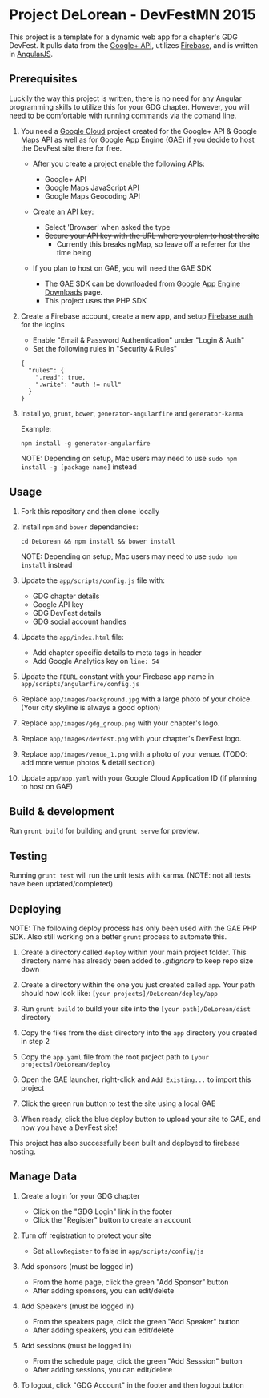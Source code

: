 Project DeLorean - DevFestMN 2015
===========================

This project is a template for a dynamic web app for a chapter's GDG DevFest. 
It pulls data from the [Google+ API](https://developers.google.com/+/web/api/rest/), utilizes [Firebase](https://www.firebase.com/), and is written in [AngularJS](https://angularjs.org/).

## Prerequisites

Luckily the way this project is written, there is no need for any Angular programming skills to utilize this for your GDG chapter. However, you will need to be comfortable with running commands 
via the comand line.

1. You need a [Google Cloud](https://console.developers.google.com/project) project created for the Google+ API & Google Maps API as well as for Google App Engine (GAE) if you decide to host the DevFest site there for free.

    * After you create a project enable the following APIs:
    
      * Google+ API
      * Google Maps JavaScript API
      * Google Maps Geocoding API
    
    * Create an API key:
    
      * Select 'Browser' when asked the type
      * ~~Secure your API key with the URL where you plan to host the site~~
        * Currently this breaks ngMap, so leave off a referrer for the time being
    
    * If you plan to host on GAE, you will need the GAE SDK
    
      * The GAE SDK can be downloaded from [Google App Engine Downloads](https://developers.google.com/appengine/downloads) page.
      * This project uses the PHP SDK

2. Create a Firebase account, create a new app, and setup [Firebase auth](https://www.firebase.com/docs/web/guide/user-auth.html) for the logins

    * Enable "Email & Password Authentication" under "Login & Auth"
    * Set the following rules in "Security & Rules"
    
    ```
    {
      "rules": {
        ".read": true,
        ".write": "auth != null"
      }
    }
    ```

3. Install `yo`, `grunt`, `bower`, `generator-angularfire` and `generator-karma`

    Example:
    ```
    npm install -g generator-angularfire
    ```
    NOTE: Depending on setup, Mac users may need to use `sudo npm install -g [package name]` instead

## Usage

1. Fork this repository and then clone locally

2. Install `npm` and `bower` dependancies:

    ```
    cd DeLorean && npm install && bower install
    ```
    NOTE: Depending on setup, Mac users may need to use `sudo npm install` instead

3. Update the `app/scripts/config.js` file with:

    * GDG chapter details
    * Google API key
    * GDG DevFest details
    * GDG social account handles

4. Update the `app/index.html` file:

    * Add chapter specific details to meta tags in header
    * Add Google Analytics key on `line: 54`

5. Update the `FBURL` constant with your Firebase app name in `app/scripts/angularfire/config.js`

6. Replace `app/images/background.jpg` with a large photo of your choice. (Your city skyline is always a good option)

7. Replace `app/images/gdg_group.png` with your chapter's logo.

8. Replace `app/images/devfest.png` with your chapter's DevFest logo.

9. Replace `app/images/venue_1.png` with a photo of your venue. (TODO: add more venue photos & detail section)

10. Update `app/app.yaml` with your Google Cloud Application ID (if planning to host on GAE)

## Build & development

Run `grunt build` for building and `grunt serve` for preview.

## Testing

Running `grunt test` will run the unit tests with karma. (NOTE: not all tests have been updated/completed)

## Deploying

NOTE: The following deploy process has only been used with the GAE PHP SDK. Also still working on a better `grunt` process to automate this.

1. Create a directory called `deploy` within your main project folder. 
    This directory name has already been added to _.gitignore_ to keep repo size down

2. Create a directory within the one you just created called `app`. 
    Your path should now look like: `[your projects]/DeLorean/deploy/app`

3. Run `grunt build` to build your site into the `[your path]/DeLorean/dist` directory

4. Copy the files from the `dist` directory into the `app` directory you created in step 2

5. Copy the `app.yaml` file from the root project path to `[your projects]/DeLorean/deploy`

6. Open the GAE launcher, right-click and `Add Existing...` to import this project

7. Click the green run button to test the site using a local GAE

8. When ready, click the blue deploy button to upload your site to GAE, and now you have a DevFest site!

This project has also successfully been built and deployed to firebase hosting.

## Manage Data

1. Create a login for your GDG chapter

    * Click on the "GDG Login" link in the footer
    * Click the "Register" button to create an account

2. Turn off registration to protect your site

    * Set `allowRegister` to false in `app/scripts/config/js`

3. Add sponsors (must be logged in)

    * From the home page, click the green "Add Sponsor" button
    * After adding sponsors, you can edit/delete

4. Add Speakers (must be logged in)

    * From the speakers page, click the green "Add Speaker" button
    * After adding speakers, you can edit/delete

5. Add sessions (must be logged in)

    * From the schedule page, click the green "Add Sesssion" button
    * After adding sessions, you can edit/delete

6. To logout, click "GDG Account" in the footer and then logout button
